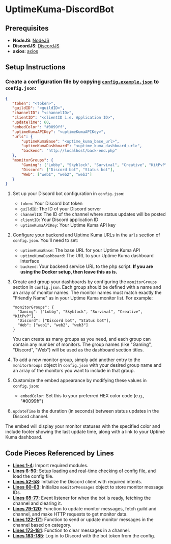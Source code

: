 # UptimeKuma-DiscordBot

## Prerequisites

- **NodeJS**: [NodeJS](https://nodejs.org/en)
- **DiscordJS**: [DiscordJS](https://discord.js.org/)
- **axios**: [axios](https://www.npmjs.com/package/axios)

## Setup Instructions

### Create a configuration file by copying [`config.example.json`](../config.example.json) to `config.json`:

  ```json
 {
     "token": "<token>",
     "guildID": "<guildID>",
     "channelID": "<channelID>",
     "clientID": "<clientID i.e. Application ID>",
     "updateTime": 60,
     "embedColor": "#0099ff",
     "uptimeKumaAPIKey": "<uptimeKumaAPIKey>",
     "urls": {
         "uptimeKumaBase": "<uptime_kuma_base_url>",
         "uptimeKumaDashboard": "<uptime_kuma_dashboard_url>",
         "backend": "http://localhost/back-end.php"
     },
     "monitorGroups": {
         "Gaming": ["Lobby", "Skyblock", "Survival", "Creative", "KitPvP", "Factions", "Prison", "Skywars"],
         "Discord": ["Discord bot", "Status bot"],
         "Web": ["web1", "web2", "web3"]
     }
 }
  ```

1. Set up your Discord bot configuration in `config.json`:
   - `token`: Your Discord bot token
   - `guildID`: The ID of your Discord server
   - `channelID`: The ID of the channel where status updates will be posted
   - `clientID`: Your Discord application ID
   - `uptimeKumaAPIKey`: Your Uptime Kuma API key

2. Configure your backend and Uptime Kuma URLs in the `urls` section of `config.json`. You'll need to set:
   - `uptimeKumaBase`: The base URL for your Uptime Kuma API
   - `uptimeKumaDashboard`: The URL to your Uptime Kuma dashboard interface
   - `backend`: Your backend service URL to the php script. **If you are using the Docker setup, then leave this as is.**

3. Create and group your dashboards by configuring the `monitorGroups` section in `config.json`. Each group should be defined with a name and an array of monitor names. The monitor names must match exactly the "Friendly Name" as in your Uptime Kuma monitor list. For example:
   ```
   "monitorGroups": {
     "Gaming": ["Lobby", "Skyblock", "Survival", "Creative", "KitPvP"],
     "Discord": ["Discord bot", "Status bot"],
     "Web": ["web1", "web2", "web3"]
   }
   ```
   You can create as many groups as you need, and each group can contain any number of monitors. The group names (like "Gaming", "Discord", "Web") will be used as the dashboard section titles.

4. To add a new monitor group, simply add another entry to the `monitorGroups` object in `config.json` with your desired group name and an array of the monitors you want to include in that group.

5. Customize the embed appearance by modifying these values in `config.json`:
   - `embedColor`: Set this to your preferred HEX color code (e.g., "#0099ff")

6. `updateTime` is the duration (in seconds) between status updates in the Discord channel.

The embed will display your monitor statuses with the specified color and include footer showing the last update time, along with a link to your Uptime Kuma dashboard.

## Code Pieces Referenced by Lines

- **[Lines 1-4](index.js#L1-L4)**: Import required modules.
- **[Lines 6-50](index.js#L6-L50)**: Setup loading and real-time checking of config file, and load the config file.
- **[Lines 52-58](index.js#L52-L58)**: Initialize the Discord client with required intents.
- **[Lines 60-63](index.js#L60-L63)**: Initialize `monitorMessages` object to store monitor message IDs.
- **[Lines 65-77](index.js#L65-L77)**: Event listener for when the bot is ready, fetching the channel and clearing it.
- **[Lines 79-120](index.js#L79-L120)**: Function to update monitor messages, fetch guild and channel, and make HTTP requests to get monitor data.
- **[Lines 122-171](index.js#L122-L171)**: Function to send or update monitor messages in the channel based on category.
- **[Lines 173-181](index.js#L173-L181)**: Function to clear messages in a channel.
- **[Lines 183-185](index.js#L183-L185)**: Log in to Discord with the bot token from the config.
